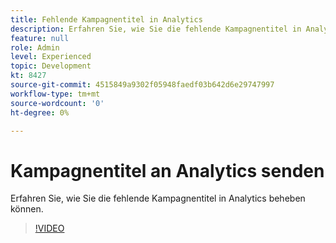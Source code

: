 ```yaml
---
title: Fehlende Kampagnentitel in Analytics
description: Erfahren Sie, wie Sie die fehlende Kampagnentitel in Analytics beheben können.
feature: null
role: Admin
level: Experienced
topic: Development
kt: 8427
source-git-commit: 4515849a9302f05948faedf03b642d6e29747997
workflow-type: tm+mt
source-wordcount: '0'
ht-degree: 0%

---
```



# Kampagnentitel an Analytics senden

Erfahren Sie, wie Sie die fehlende Kampagnentitel in Analytics beheben können.
>[!VIDEO](https://video.tv.adobe.com/v/335983?quality=12)
